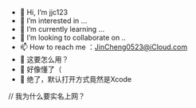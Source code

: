- 👋 Hi, I’m jjc123
- 👀 I’m interested in ...
- 🌱 I’m currently learning ...
- 💞️ I’m looking to collaborate on ..
- 📫 How to reach me ：JinCheng0523@iCloud.com
- 🥱 这要怎么用？
- 😬 好像懂了（
- 🤮 绝了，默认打开方式竟然是Xcode

// 我为什么要实名上网？

<!---
jjc123-PBAS/jjc123-PBAS is a ✨ special ✨ repository because its `README.md` (this file) appears on your GitHub profile.
You can click the Preview link to take a look at your changes.
--->
